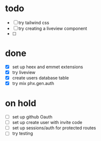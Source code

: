 # todo
- [ ] try tailwind css
- [ ] try creating a liveview component
- [ ] 

# done
- [x] set up heex and emmet extensions
- [x] try liveview
- [x] create users database table
- [x] try mix phx.gen.auth

# on hold
- [ ] set up github Oauth
- [ ] set up create user with invite code
- [ ] set up sessions/auth for protected routes
- [ ] try testing
